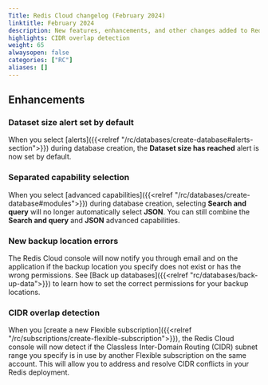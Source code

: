 ```yaml
---
Title: Redis Cloud changelog (February 2024)
linktitle: February 2024
description: New features, enhancements, and other changes added to Redis Cloud during February 2024.
highlights: CIDR overlap detection
weight: 65
alwaysopen: false
categories: ["RC"]
aliases: []
---
```


## Enhancements

### Dataset size alert set by default

When you select [alerts]({{<relref "/rc/databases/create-database#alerts-section">}}) during database creation, the **Dataset size has reached** alert is now set by default.

### Separated capability selection

When you select [advanced capabilities]({{<relref "/rc/databases/create-database#modules">}}) during database creation, selecting **Search and query** will no longer automatically select **JSON**. You can still combine the **Search and query** and **JSON** advanced capabilities.

### New backup location errors

The Redis Cloud console will now notify you through email and on the application if the backup location you specify does not exist or has the wrong permissions. See [Back up databases]({{<relref "rc/databases/back-up-data">}}) to learn how to set the correct permissions for your backup locations.

### CIDR overlap detection

When you [create a new Flexible subscription]({{<relref "/rc/subscriptions/create-flexible-subscription">}}), the Redis Cloud console will now detect if the Classless Inter-Domain Routing (CIDR) subnet range you specify is in use by another Flexible subscription on the same account. This will allow you to address and resolve CIDR conflicts in your Redis deployment.

